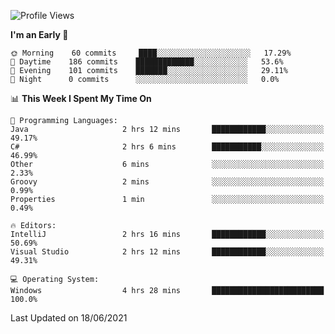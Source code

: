 <!--START_SECTION:waka-->
![Profile Views](http://img.shields.io/badge/Profile%20Views-1-blue)

**I'm an Early 🐤** 

```text
🌞 Morning    60 commits     ████░░░░░░░░░░░░░░░░░░░░░   17.29% 
🌆 Daytime    186 commits    █████████████░░░░░░░░░░░░   53.6% 
🌃 Evening    101 commits    ███████░░░░░░░░░░░░░░░░░░   29.11% 
🌙 Night      0 commits      ░░░░░░░░░░░░░░░░░░░░░░░░░   0.0%

```


📊 **This Week I Spent My Time On** 

```text
💬 Programming Languages: 
Java                     2 hrs 12 mins       ████████████░░░░░░░░░░░░░   49.17% 
C#                       2 hrs 6 mins        ███████████░░░░░░░░░░░░░░   46.99% 
Other                    6 mins              ░░░░░░░░░░░░░░░░░░░░░░░░░   2.33% 
Groovy                   2 mins              ░░░░░░░░░░░░░░░░░░░░░░░░░   0.99% 
Properties               1 min               ░░░░░░░░░░░░░░░░░░░░░░░░░   0.49%

🔥 Editors: 
IntelliJ                 2 hrs 16 mins       ████████████░░░░░░░░░░░░░   50.69% 
Visual Studio            2 hrs 12 mins       ████████████░░░░░░░░░░░░░   49.31%

💻 Operating System: 
Windows                  4 hrs 28 mins       █████████████████████████   100.0%

```


 Last Updated on 18/06/2021
<!--END_SECTION:waka-->
